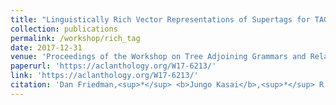 ```yaml
---
title: "Linguistically Rich Vector Representations of Supertags for TAG Parsing"
collection: publications
permalink: /workshop/rich_tag
date: 2017-12-31
venue: 'Proceedings of the Workshop on Tree Adjoining Grammars and Related Formalisms (TAG+)'
paperurl: 'https://aclanthology.org/W17-6213/'
link: 'https://aclanthology.org/W17-6213/'
citation: 'Dan Friedman,<sup>*</sup> <b>Jungo Kasai</b>,<sup>*</sup> R. Thomas McCoy,<sup>*</sup> Robert Frank, Owen Rambow, and Forrest Davis. 2017. &quot;Linguistically Rich Vector Representations of Supertags for TAG Parsing.&quot; In <i>Proceedings of the Workshop on Tree Adjoining Grammars and Related Formalisms (TAG+)</i>.'
---
```


